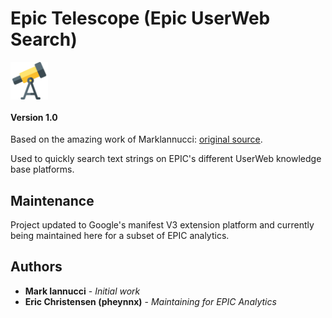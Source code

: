 # Epic Telescope (Epic UserWeb Search)

<img align="center" width="60" src="./.github/telescope.png"/>

#### Version 1.0

Based on the amazing work of Marklannucci: [original source](https://github.com/MarkIannucci/ChromeUserWebSearchExtension).

Used to quickly search text strings on EPIC's different UserWeb knowledge base platforms.

## Maintenance

Project updated to Google's manifest V3 extension platform and currently being maintained here for a subset of EPIC analytics.

## Authors

- **Mark Iannucci** - _Initial work_
- **Eric Christensen (pheynnx)** - _Maintaining for EPIC Analytics_
